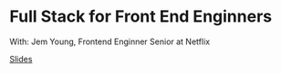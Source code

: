 # Full Stack for Front End Enginners

With: Jem Young, Frontend Enginner Senior at Netflix

[Slides](https://docs.google.com/presentation/d/1FPpbZ919vt8e1k2EGPd7BKhDlHao79ykvYLfDcMOsMo/edit)

